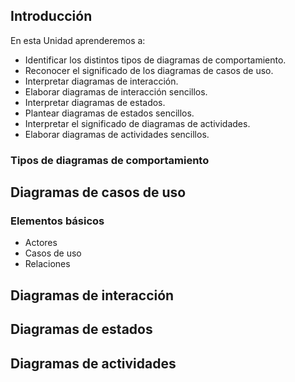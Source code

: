 ## Introducción


En esta Unidad aprenderemos a:

- Identificar los distintos tipos de diagramas de comportamiento.
- Reconocer el significado de los diagramas de casos de uso.
- Interpretar diagramas de interacción.
- Elaborar diagramas de interacción sencillos.
- Interpretar diagramas de estados.
- Plantear diagramas de estados sencillos.
- Interpretar el significado de diagramas de actividades.
- Elaborar diagramas de actividades sencillos.


### Tipos de diagramas de comportamiento



## Diagramas de casos de uso



### Elementos básicos

- Actores
- Casos de uso
- Relaciones 



## Diagramas de interacción



## Diagramas de estados



## Diagramas de actividades
